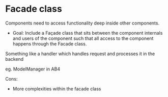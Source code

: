 # Facade class

Components need to access functionality deep inside other components.

- Goal: Include a Façade class that sits between the component internals and users of the component such that all access to the component happens through the Facade class.


Something like a handler which handles request and processes it in the backend

eg. ModelManager in AB4

Cons: 
- More complexities within the facade class